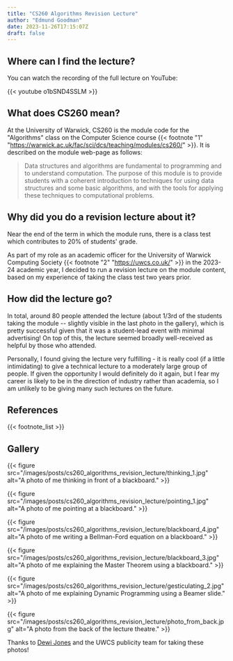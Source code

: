 ```yaml
---
title: "CS260 Algorithms Revision Lecture"
author: "Edmund Goodman"
date: 2023-11-26T17:15:07Z
draft: false
---
```


## Where can I find the lecture?

You can watch the recording of the full lecture on YouTube:

{{< youtube o1bSND4SSLM >}}

<!--more-->

## What does CS260 mean?

At the University of Warwick, CS260 is the module code for the "Algorithms" class
on the Computer Science course {{< footnote "1" "<https://warwick.ac.uk/fac/sci/dcs/teaching/modules/cs260/>" >}}. It is described on the module web-page as follows:

> Data structures and algorithms are fundamental to programming and to understand computation. The purpose of this module is to provide students with a coherent introduction to techniques for using data structures and some basic algorithms, and with the tools for applying these techniques to computational problems.

## Why did you do a revision lecture about it?

Near the end of the term in which the module runs, there is a class test which
contributes to 20% of students' grade.

As part of my role as an academic officer for the University of Warwick Computing Society {{< footnote "2" "<https://uwcs.co.uk/>" >}} in the 2023-24 academic year, I decided to run a revision lecture on the module content, based on my experience of taking the class test two years prior.

## How did the lecture go?

In total, around 80 people attended the lecture (about 1/3rd of the students taking the module -- slightly visible in the last photo in the gallery), which is pretty successful given that it was a student-lead event with minimal advertising! On top of this, the lecture seemed broadly well-received as helpful by those who attended.

Personally, I found giving the lecture very fulfilling - it is really cool (if a little intimidating) to give a technical lecture to a moderately large group of people. If given the opportunity I would definitely do it again, but I fear my career is likely to be in the direction of industry rather than academia, so I am unlikely to be giving many such lectures on the future.

## References

{{< footnote_list >}}

## Gallery

{{< figure
    src="/images/posts/cs260_algorithms_revision_lecture/thinking_1.jpg"
    alt="A photo of me thinking in front of a blackboard." >}}

{{< figure
    src="/images/posts/cs260_algorithms_revision_lecture/pointing_1.jpg"
    alt="A photo of me pointing at a blackboard." >}}

{{< figure
    src="/images/posts/cs260_algorithms_revision_lecture/blackboard_4.jpg"
    alt="A photo of me writing a Bellman-Ford equation on a blackboard." >}}

{{< figure
    src="/images/posts/cs260_algorithms_revision_lecture/blackboard_3.jpg"
    alt="A photo of me explaining the Master Theorem using a blackboard." >}}

{{< figure
    src="/images/posts/cs260_algorithms_revision_lecture/gesticulating_2.jpg"
    alt="A photo of me explaining Dynamic Programming using a Beamer slide." >}}

{{< figure
    src="/images/posts/cs260_algorithms_revision_lecture/photo_from_back.jpg"
    alt="A photo from the back of the lecture theatre." >}}

Thanks to [Dewi Jones](https://github.com/dewigjones) and the UWCS publicity team for taking these photos!
